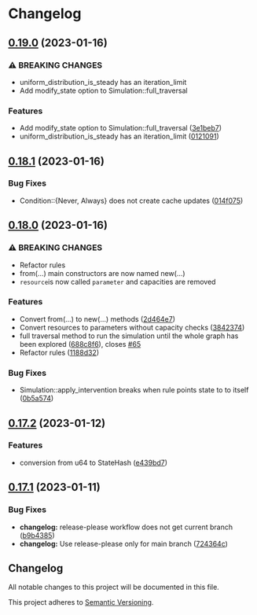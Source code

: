 # Changelog

## [0.19.0](https://github.com/DanielMeiborg/entromatica/compare/v0.18.1...v0.19.0) (2023-01-16)


### ⚠ BREAKING CHANGES

* uniform_distribution_is_steady has an iteration_limit
* Add modify_state option to Simulation::full_traversal

### Features

* Add modify_state option to Simulation::full_traversal ([3e1beb7](https://github.com/DanielMeiborg/entromatica/commit/3e1beb72aeac137f018fffe34f92a853b5a681d2))
* uniform_distribution_is_steady has an iteration_limit ([0121091](https://github.com/DanielMeiborg/entromatica/commit/0121091f90fa0c9d02f62f5c1e193b6bb3d5af1a))

## [0.18.1](https://github.com/DanielMeiborg/entromatica/compare/v0.18.0...v0.18.1) (2023-01-16)


### Bug Fixes

* Condition::{Never, Always} does not create cache updates ([014f075](https://github.com/DanielMeiborg/entromatica/commit/014f075ecf98b26125f2322f734ec069df598216))

## [0.18.0](https://github.com/DanielMeiborg/entromatica/compare/v0.17.2...v0.18.0) (2023-01-16)


### ⚠ BREAKING CHANGES

* Refactor rules
* from(...) main constructors are now named new(...)
* `resource`is now called `parameter` and capacities are removed

### Features

* Convert from(...) to new(...) methods ([2d464e7](https://github.com/DanielMeiborg/entromatica/commit/2d464e7dc39a7a06f87aa4e56187e8a2b0bbc759))
* Convert resources to parameters without capacity checks ([3842374](https://github.com/DanielMeiborg/entromatica/commit/3842374545e373948847171aa615f91d0c98b3ba))
* full traversal method to run the simulation until the whole graph has been explored ([688c8f6](https://github.com/DanielMeiborg/entromatica/commit/688c8f668a472fb5762b1bbce98fd90d9b0f9dcc)), closes [#65](https://github.com/DanielMeiborg/entromatica/issues/65)
* Refactor rules ([1188d32](https://github.com/DanielMeiborg/entromatica/commit/1188d32fbb5d34427b528a17c9b70e5fb8b1ea44))


### Bug Fixes

* Simulation::apply_intervention breaks when rule points state to to itself ([0b5a574](https://github.com/DanielMeiborg/entromatica/commit/0b5a5740ede09d8cbc15950451857ea520aee69f))

## [0.17.2](https://github.com/DanielMeiborg/entromatica/compare/v0.17.1...v0.17.2) (2023-01-12)


### Features

* conversion from u64 to StateHash ([e439bd7](https://github.com/DanielMeiborg/entromatica/commit/e439bd7c1f15f56e0995ac71426db395ad152388))

## [0.17.1](https://github.com/DanielMeiborg/entromatica/compare/v0.17.0...v0.17.1) (2023-01-11)


### Bug Fixes

* **changelog:** release-please workflow does not get current branch ([b9b4385](https://github.com/DanielMeiborg/entromatica/commit/b9b438535a490cfad487fda6383d2a2613aa2404))
* **changelog:** Use release-please only for main branch ([724364c](https://github.com/DanielMeiborg/entromatica/commit/724364c609d32328ca113314c1038eabf9ee103e))

## Changelog

All notable changes to this project will be documented in this file.

This project adheres to [Semantic Versioning](https://semver.org).

